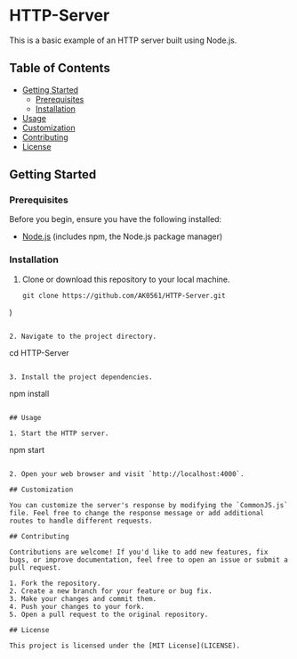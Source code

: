 # HTTP-Server
This is a basic example of an HTTP server built using Node.js. 

## Table of Contents

- [Getting Started](#getting-started)
  - [Prerequisites](#prerequisites)
  - [Installation](#installation)
- [Usage](#usage)
- [Customization](#customization)
- [Contributing](#contributing)
- [License](#license)

## Getting Started

### Prerequisites

Before you begin, ensure you have the following installed:

- [Node.js](https://nodejs.org/) (includes npm, the Node.js package manager)

### Installation

1. Clone or download this repository to your local machine.

   ```
   git clone https://github.com/AK0561/HTTP-Server.git
)
   ```

2. Navigate to the project directory.

   ```
   cd   HTTP-Server
   ```

3. Install the project dependencies.

   ```
   npm install
   ```

## Usage

1. Start the HTTP server.

   ```
   npm start
   ```

2. Open your web browser and visit `http://localhost:4000`.

## Customization

You can customize the server's response by modifying the `CommonJS.js` file. Feel free to change the response message or add additional routes to handle different requests.

## Contributing

Contributions are welcome! If you'd like to add new features, fix bugs, or improve documentation, feel free to open an issue or submit a pull request.

1. Fork the repository.
2. Create a new branch for your feature or bug fix.
3. Make your changes and commit them.
4. Push your changes to your fork.
5. Open a pull request to the original repository.

## License

This project is licensed under the [MIT License](LICENSE).
